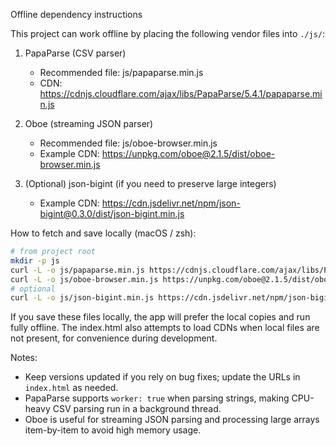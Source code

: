 Offline dependency instructions

This project can work offline by placing the following vendor files into `./js/`:

1) PapaParse (CSV parser)
   - Recommended file: js/papaparse.min.js
   - CDN: https://cdnjs.cloudflare.com/ajax/libs/PapaParse/5.4.1/papaparse.min.js

2) Oboe (streaming JSON parser)
   - Recommended file: js/oboe-browser.min.js
   - Example CDN: https://unpkg.com/oboe@2.1.5/dist/oboe-browser.min.js

3) (Optional) json-bigint (if you need to preserve large integers)
   - Example CDN: https://cdn.jsdelivr.net/npm/json-bigint@0.3.0/dist/json-bigint.min.js

How to fetch and save locally (macOS / zsh):

```bash
# from project root
mkdir -p js
curl -L -o js/papaparse.min.js https://cdnjs.cloudflare.com/ajax/libs/PapaParse/5.4.1/papaparse.min.js
curl -L -o js/oboe-browser.min.js https://unpkg.com/oboe@2.1.5/dist/oboe-browser.min.js
# optional
curl -L -o js/json-bigint.min.js https://cdn.jsdelivr.net/npm/json-bigint@0.3.0/dist/json-bigint.min.js
```

If you save these files locally, the app will prefer the local copies and run fully offline. The index.html also attempts to load CDNs when local files are not present, for convenience during development.

Notes:
- Keep versions updated if you rely on bug fixes; update the URLs in `index.html` as needed.
- PapaParse supports `worker: true` when parsing strings, making CPU-heavy CSV parsing run in a background thread.
- Oboe is useful for streaming JSON parsing and processing large arrays item-by-item to avoid high memory usage.
